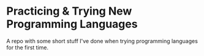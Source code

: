 # Practicing \& Trying New Programming Languages

A repo with some short stuff I've done when trying 
programming languages for the first time.
